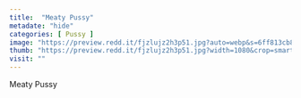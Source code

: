 ```yaml
---
title:  "Meaty Pussy"
metadate: "hide"
categories: [ Pussy ]
image: "https://preview.redd.it/fjzlujz2h3p51.jpg?auto=webp&s=6ff813cb80639311d928a4127c261b69985e465c"
thumb: "https://preview.redd.it/fjzlujz2h3p51.jpg?width=1080&crop=smart&auto=webp&s=a8c27447f6661ee0fcd8b8074952a10e0b4f32d2"
visit: ""
---
```

Meaty Pussy
